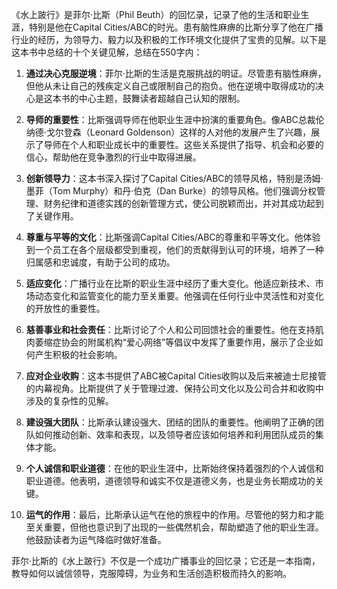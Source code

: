 《水上跛行》是菲尔·比斯（Phil Beuth）的回忆录，记录了他的生活和职业生涯，特别是他在Capital Cities/ABC的时光。患有脑性麻痹的比斯分享了他在广播行业的经历，为领导力、毅力以及积极的工作环境文化提供了宝贵的见解。以下是这本书中总结的十个关键见解，总结在550字内：

1. **通过决心克服逆境**：菲尔·比斯的生活是克服挑战的明证。尽管患有脑性麻痹，但他从未让自己的残疾定义自己或限制自己的抱负。他在逆境中取得成功的决心是这本书的中心主题，鼓舞读者超越自己认知的限制。

2. **导师的重要性**：比斯强调导师在他职业生涯中扮演的重要角色。像ABC总裁伦纳德·戈尔登森（Leonard Goldenson）这样的人对他的发展产生了兴趣，展示了导师在个人和职业成长中的重要性。这些关系提供了指导、机会和必要的信心，帮助他在竞争激烈的行业中取得进展。

3. **创新领导力**：这本书深入探讨了Capital Cities/ABC的领导风格，特别是汤姆·墨菲（Tom Murphy）和丹·伯克（Dan Burke）的领导风格。他们强调分权管理、财务纪律和道德实践的创新管理方式，使公司脱颖而出，并对其成功起到了关键作用。

4. **尊重与平等的文化**：比斯强调Capital Cities/ABC的尊重和平等文化。他体验到一个员工在各个层级都受到重视，他们的贡献得到认可的环境，培养了一种归属感和忠诚度，有助于公司的成功。

5. **适应变化**：广播行业在比斯的职业生涯中经历了重大变化。他适应新技术、市场动态变化和监管变化的能力至关重要。他强调在任何行业中灵活性和对变化的开放性的重要性。

6. **慈善事业和社会责任**：比斯讨论了个人和公司回馈社会的重要性。他在支持肌肉萎缩症协会的附属机构“爱心网络”等倡议中发挥了重要作用，展示了企业如何产生积极的社会影响。

7. **应对企业收购**：这本书提供了ABC被Capital Cities收购以及后来被迪士尼接管的内幕视角。比斯提供了关于管理过渡、保持公司文化以及公司合并和收购中涉及的复杂性的见解。

8. **建设强大团队**：比斯承认建设强大、团结的团队的重要性。他阐明了正确的团队如何推动创新、效率和表现，以及领导者应该如何培养和利用团队成员的集体才能。

9. **个人诚信和职业道德**：在他的职业生涯中，比斯始终保持着强烈的个人诚信和职业道德。他表明，道德领导和诚实不仅是道德义务，也是业务长期成功的关键。

10. **运气的作用**：最后，比斯承认运气在他的旅程中的作用。尽管他的努力和才能至关重要，但他也意识到了出现的一些偶然机会，帮助塑造了他的职业生涯。他鼓励读者为运气降临时做好准备。

菲尔·比斯的《水上跛行》不仅是一个成功广播事业的回忆录；它还是一本指南，教导如何以诚信领导，克服障碍，为业务和生活创造积极而持久的影响。
